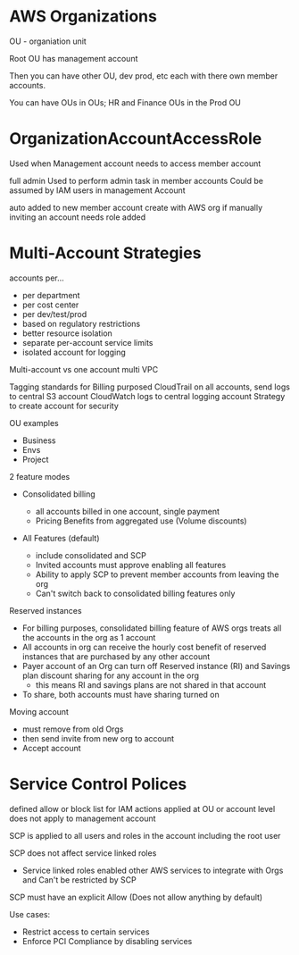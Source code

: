 # AWS Organizations
OU - organiation unit

Root OU has management account

Then you can have other OU, dev prod, etc
each with there own member accounts. 

You can have OUs in OUs; HR and Finance OUs in the Prod OU

# OrganizationAccountAccessRole
Used when Management account needs to access member account

full admin
Used to perform admin task in member accounts
Could be assumed by IAM users in management Account

auto added to new member account create with AWS org
if manually inviting an account needs role added

# Multi-Account Strategies
accounts per...
* per department
* per cost center
* per dev/test/prod
* based on regulatory restrictions
* better resource isolation
* separate per-account service limits
* isolated account for logging

Multi-account vs one account multi VPC

Tagging standards for Billing purposed
CloudTrail on all accounts, send logs to central S3 account
CloudWatch logs to central logging account
Strategy to create account for security

OU examples
* Business
* Envs
* Project

2 feature modes
* Consolidated billing
    * all accounts billed in one account, single payment
    * Pricing Benefits from aggregated use (Volume discounts) 

* All Features (default)
    * include consolidated and SCP
    * Invited accounts must approve enabling all features
    * Ability to apply SCP to prevent member accounts from leaving the org
    * Can't switch back to consolidated billing features only


Reserved instances
* For billing purposes, consolidated billing feature of AWS orgs treats all the accounts in the org as 1 account
* All accounts in org can receive the hourly cost benefit of reserved instances that are purchased by any other account
* Payer account of an Org can turn off Reserved instance (RI) and Savings plan discount sharing for any account in the org
    * this means RI and savings plans are not shared in that account
* To share, both accounts must have sharing turned on


Moving account
* must remove from old Orgs
* then send invite from new org to account
* Accept account


# Service Control Polices
defined allow or block list for IAM actions
applied at OU or account level
does not apply to management account

SCP is applied to all users and roles in the account including the root user

SCP does not affect service linked roles
* Service linked roles enabled other AWS services to integrate with Orgs and Can't be restricted by SCP

SCP must have an explicit Allow (Does not allow anything by default) 

Use cases:
* Restrict access to certain services
* Enforce PCI Compliance by disabling services

